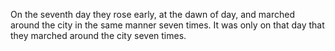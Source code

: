 On the seventh day they rose early, at the dawn of day, and marched around the city in the same manner seven times. It was only on that day that they marched around the city seven times.
